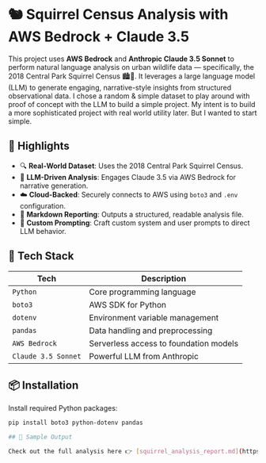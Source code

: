 # 🐿️ Squirrel Census Analysis with AWS Bedrock + Claude 3.5

This project uses **AWS Bedrock** and **Anthropic Claude 3.5 Sonnet** to perform natural language analysis on urban wildlife data — specifically, the 2018 Central Park Squirrel Census 🏙️🌳. It leverages a large language model (LLM) to generate engaging, narrative-style insights from structured observational data.  I chose a random & simple dataset to play around with proof of concept with the LLM to build a simple project.  My intent is to build a more sophisticated project with real world utility later.  But I wanted to start simple.  

## 🚀 Highlights

- 🔍 **Real-World Dataset**: Uses the 2018 Central Park Squirrel Census.
- 🧠 **LLM-Driven Analysis**: Engages Claude 3.5 via AWS Bedrock for narrative generation.
- ☁️ **Cloud-Backed**: Securely connects to AWS using `boto3` and `.env` configuration.
- 📄 **Markdown Reporting**: Outputs a structured, readable analysis file.
- 🧪 **Custom Prompting**: Craft custom system and user prompts to direct LLM behavior.

## 🧰 Tech Stack

| Tech | Description |
|------|-------------|
| `Python` | Core programming language |
| `boto3` | AWS SDK for Python |
| `dotenv` | Environment variable management |
| `pandas` | Data handling and preprocessing |
| `AWS Bedrock` | Serverless access to foundation models |
| `Claude 3.5 Sonnet` | Powerful LLM from Anthropic |

## 📦 Installation

Install required Python packages:

```bash
pip install boto3 python-dotenv pandas

## 📄 Sample Output

Check out the full analysis here 👉 [squirrel_analysis_report.md](https://github.com/david125tran/AWS_Bedrock_LLM/blob/main/squirrel_analysis_report.md)
